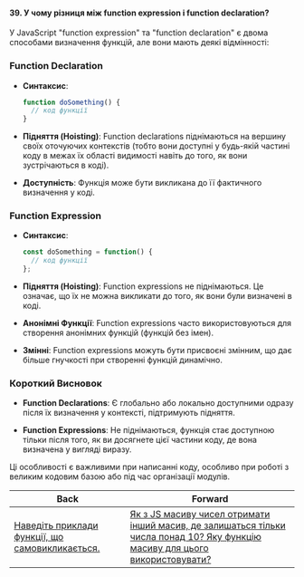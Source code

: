#### 39. У чому різниця між function expression і function declaration?

У JavaScript "function expression" та "function declaration" є двома способами визначення функцій, але вони мають деякі відмінності:

### Function Declaration

- **Синтаксис**:
  ```javascript
  function doSomething() {
    // код функції
  }
  ```
  
- **Підняття (Hoisting)**: Function declarations піднімаються на вершину своїх оточуючих контекстів (тобто вони доступні у будь-якій частині коду в межах їх області видимості навіть до того, як вони зустрічаються в коді).

- **Доступність**: Функція може бути викликана до її фактичного визначення у коді.

### Function Expression

- **Синтаксис**:
  ```javascript
  const doSomething = function() {
    // код функції
  };
  ```

- **Підняття (Hoisting)**: Function expressions не піднімаються. Це означає, що їх не можна викликати до того, як вони були визначені в коді.

- **Анонімні Функції**: Function expressions часто використовуються для створення анонімних функцій (функцій без імен).

- **Змінні**: Function expressions можуть бути присвоєні змінним, що дає більше гнучкості при створенні функцій динамічно.

### Короткий Висновок

- **Function Declarations**: Є глобально або локально доступними одразу після їх визначення у контексті, підтримують підняття.

- **Function Expressions**: Не піднімаються, функція стає доступною тільки після того, як ви досягнете цієї частини коду, де вона визначена у вигляді виразу.

Ці особливості є важливими при написанні коду, особливо при роботі з великим кодовим базою або під час організації модулів.

| Back | Forward |
|---|---|
| [Наведіть приклади функції, що самовикликається.](/ua/junior/javascript/here-are-some-examples-of-recursive-functions.md)  | [Як з JS масиву чисел отримати інший масив, де залишаться тільки числа понад 10? Яку функцію масиву для цього використовувати?](/ua/junior/javascript/how-to-get-array-of-numbers-greater-than-10-from-a-javascript-array-of-numbers-which-array-method-is-used-for-this.md) |